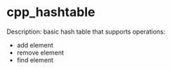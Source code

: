 # cpp_hashtable

Description: basic hash table that supports operations:
  - add element
  - remove element
  - find element
